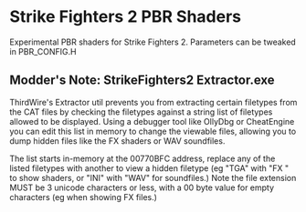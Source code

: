 # Strike Fighters 2 PBR Shaders

Experimental PBR shaders for Strike Fighters 2. Parameters can be tweaked in PBR_CONFIG.H

## Modder's Note: StrikeFighters2 Extractor.exe

ThirdWire's Extractor util prevents you from extracting certain filetypes from the CAT files by checking the filetypes against a string list of filetypes allowed to be displayed. Using a debugger tool like OllyDbg or CheatEngine you can edit this list in memory to change the viewable files, allowing you to dump hidden files like the FX shaders or WAV soundfiles.

The list starts in-memory at the 00770BFC address, replace any of the listed filetypes with another to view a hidden filetype (eg "TGA" with "FX " to show shaders, or "INI" with "WAV" for soundfiles.) Note the file extension MUST be 3 unicode characters or less, with a 00 byte value for empty characters (eg when showing FX files.)
